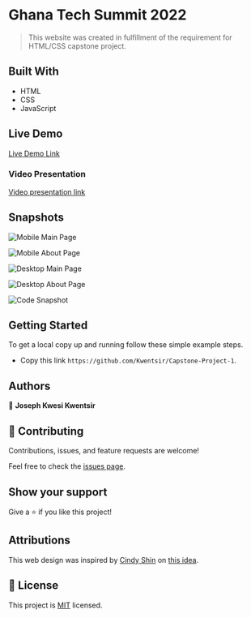 # Ghana Tech Summit 2022

> This website was created in fulfillment of the requirement for HTML/CSS capstone project.

## Built With

- HTML
- CSS
- JavaScript

## Live Demo

[Live Demo Link](https://kwentsir.github.io/Ghana-Tech-Conference-Website/)

### Video Presentation

[Video presentation link](https://www.loom.com/share/4d2a27daabad4ef8ac2181914aea8bb7)

## Snapshots

![Mobile Main Page](./assets/images/Mobile%20Main%20Page.png)

![Mobile About Page](./assets/images/Mobile%20About%20Page.png)

![Desktop Main Page](./assets/images/Desktop%20Main%20Page.png)

![Desktop About Page](./assets/images/Desktop%20About%20Page.png)

![Code Snapshot](./assets/images/Code.PNG)

## Getting Started

To get a local copy up and running follow these simple example steps.

- Copy this link `https://github.com/Kwentsir/Capstone-Project-1`.

## Authors

👤 **Joseph Kwesi Kwentsir**

## 🤝 Contributing

Contributions, issues, and feature requests are welcome!

Feel free to check the [issues page](../../issues/).

## Show your support

Give a ⭐️ if you like this project!

## Attributions

This web design was inspired by [Cindy Shin](https://www.behance.net/adagio07)
on [this idea](https://www.behance.net/gallery/29845175/CC-Global-Summit-2015).

## 📝 License

This project is [MIT](./MIT.md) licensed.

